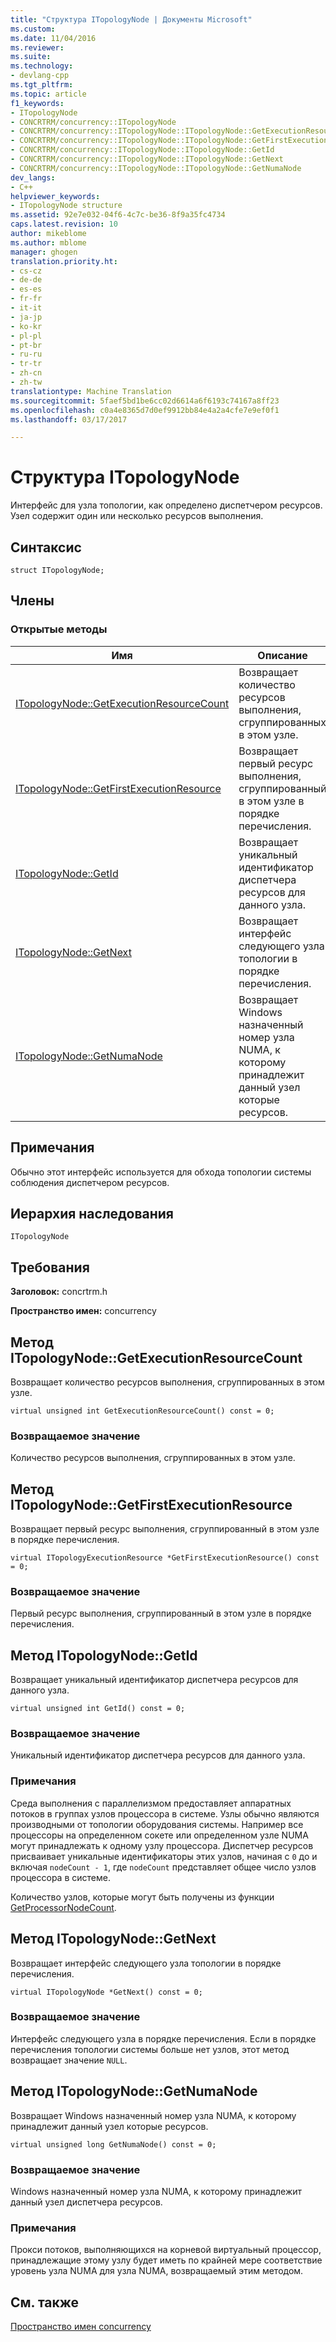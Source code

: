 ```yaml
---
title: "Структура ITopologyNode | Документы Microsoft"
ms.custom: 
ms.date: 11/04/2016
ms.reviewer: 
ms.suite: 
ms.technology:
- devlang-cpp
ms.tgt_pltfrm: 
ms.topic: article
f1_keywords:
- ITopologyNode
- CONCRTRM/concurrency::ITopologyNode
- CONCRTRM/concurrency::ITopologyNode::ITopologyNode::GetExecutionResourceCount
- CONCRTRM/concurrency::ITopologyNode::ITopologyNode::GetFirstExecutionResource
- CONCRTRM/concurrency::ITopologyNode::ITopologyNode::GetId
- CONCRTRM/concurrency::ITopologyNode::ITopologyNode::GetNext
- CONCRTRM/concurrency::ITopologyNode::ITopologyNode::GetNumaNode
dev_langs:
- C++
helpviewer_keywords:
- ITopologyNode structure
ms.assetid: 92e7e032-04f6-4c7c-be36-8f9a35fc4734
caps.latest.revision: 10
author: mikeblome
ms.author: mblome
manager: ghogen
translation.priority.ht:
- cs-cz
- de-de
- es-es
- fr-fr
- it-it
- ja-jp
- ko-kr
- pl-pl
- pt-br
- ru-ru
- tr-tr
- zh-cn
- zh-tw
translationtype: Machine Translation
ms.sourcegitcommit: 5faef5bd1be6cc02d6614a6f6193c74167a8ff23
ms.openlocfilehash: c0a4e8365d7d0ef9912bb84e4a2a4cfe7e9ef0f1
ms.lasthandoff: 03/17/2017

---
```

# <a name="itopologynode-structure"></a>Структура ITopologyNode
Интерфейс для узла топологии, как определено диспетчером ресурсов. Узел содержит один или несколько ресурсов выполнения.  
  
## <a name="syntax"></a>Синтаксис  
  
```
struct ITopologyNode;
```  
  
## <a name="members"></a>Члены  
  
### <a name="public-methods"></a>Открытые методы  
  
|Имя|Описание|  
|----------|-----------------|  
|[ITopologyNode::GetExecutionResourceCount](#getexecutionresourcecount)|Возвращает количество ресурсов выполнения, сгруппированных в этом узле.|  
|[ITopologyNode::GetFirstExecutionResource](#getfirstexecutionresource)|Возвращает первый ресурс выполнения, сгруппированный в этом узле в порядке перечисления.|  
|[ITopologyNode::GetId](#getid)|Возвращает уникальный идентификатор диспетчера ресурсов для данного узла.|  
|[ITopologyNode::GetNext](#getnext)|Возвращает интерфейс следующего узла топологии в порядке перечисления.|  
|[ITopologyNode::GetNumaNode](#getnumanode)|Возвращает Windows назначенный номер узла NUMA, к которому принадлежит данный узел которые ресурсов.|  
  
## <a name="remarks"></a>Примечания  
 Обычно этот интерфейс используется для обхода топологии системы соблюдения диспетчером ресурсов.  
  
## <a name="inheritance-hierarchy"></a>Иерархия наследования  
 `ITopologyNode`  
  
## <a name="requirements"></a>Требования  
 **Заголовок:** concrtrm.h  
  
 **Пространство имен:** concurrency  
  
##  <a name="getexecutionresourcecount"></a>Метод ITopologyNode::GetExecutionResourceCount  
 Возвращает количество ресурсов выполнения, сгруппированных в этом узле.  
  
```
virtual unsigned int GetExecutionResourceCount() const = 0;
```  
  
### <a name="return-value"></a>Возвращаемое значение  
 Количество ресурсов выполнения, сгруппированных в этом узле.  
  
##  <a name="getfirstexecutionresource"></a>Метод ITopologyNode::GetFirstExecutionResource  
 Возвращает первый ресурс выполнения, сгруппированный в этом узле в порядке перечисления.  
  
```
virtual ITopologyExecutionResource *GetFirstExecutionResource() const = 0;
```  
  
### <a name="return-value"></a>Возвращаемое значение  
 Первый ресурс выполнения, сгруппированный в этом узле в порядке перечисления.  
  
##  <a name="getid"></a>Метод ITopologyNode::GetId  
 Возвращает уникальный идентификатор диспетчера ресурсов для данного узла.  
  
```
virtual unsigned int GetId() const = 0;
```  
  
### <a name="return-value"></a>Возвращаемое значение  
 Уникальный идентификатор диспетчера ресурсов для данного узла.  
  
### <a name="remarks"></a>Примечания  
 Среда выполнения с параллелизмом предоставляет аппаратных потоков в группах узлов процессора в системе. Узлы обычно являются производными от топологии оборудования системы. Например все процессоры на определенном сокете или определенном узле NUMA могут принадлежать к одному узлу процессора. Диспетчер ресурсов присваивает уникальные идентификаторы этих узлов, начиная с `0` до и включая `nodeCount - 1`, где `nodeCount` представляет общее число узлов процессора в системе.  
  
 Количество узлов, которые могут быть получены из функции [GetProcessorNodeCount](concurrency-namespace-functions.md).  
  
##  <a name="getnext"></a>Метод ITopologyNode::GetNext  
 Возвращает интерфейс следующего узла топологии в порядке перечисления.  
  
```
virtual ITopologyNode *GetNext() const = 0;
```  
  
### <a name="return-value"></a>Возвращаемое значение  
 Интерфейс следующего узла в порядке перечисления. Если в порядке перечисления топологии системы больше нет узлов, этот метод возвращает значение `NULL`.  
  
##  <a name="getnumanode"></a>Метод ITopologyNode::GetNumaNode  
 Возвращает Windows назначенный номер узла NUMA, к которому принадлежит данный узел которые ресурсов.  
  
```
virtual unsigned long GetNumaNode() const = 0;
```  
  
### <a name="return-value"></a>Возвращаемое значение  
 Windows назначенный номер узла NUMA, к которому принадлежит данный узел диспетчера ресурсов.  
  
### <a name="remarks"></a>Примечания  
 Прокси потоков, выполняющихся на корневой виртуальный процессор, принадлежащие этому узлу будет иметь по крайней мере соответствие уровень узла NUMA для узла NUMA, возвращаемый этим методом.  
  
## <a name="see-also"></a>См. также  
 [Пространство имен concurrency](concurrency-namespace.md)

